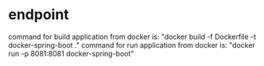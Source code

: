 # endpoint
command for build application from docker is: "docker build -f Dockerfile -t docker-spring-boot ."
command for run application from docker is: "docker run -p 8081:8081 docker-spring-boot"
